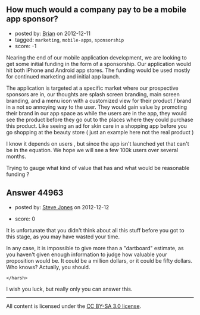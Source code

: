## How much would a company pay to be a mobile app sponsor?

- posted by: [Brian](https://stackexchange.com/users/-1/22037-brian) on 2012-12-11
- tagged: `marketing`, `mobile-apps`, `sponsorship`
- score: -1

Nearing the end of our mobile application development, we are looking to get some initial funding in the form of a sponsorship.  Our application would hit both iPhone and Android app stores. The funding would be used mostly for continued marketing and initial app launch.

The application is targeted at a specific market where our prospective sponsors are in, our thoughts are splash screen branding, main screen branding, and a menu icon with a customized view for their product / brand in a not so annoying way to the user.  They would gain value by promoting their brand in our app space as while the users are in the app, they would see the product before they go out to the places where they could purchase this product.  Like seeing an ad for skin care in a shopping app before you go shopping at the beauty store ( just an example here not the real product )

I know it depends on users , but since the app isn't launched yet that can't be in the equation.  We hope we will see a few 100k users over several months.

Trying to gauge what kind of value that has and what would be reasonable funding ?




## Answer 44963

- posted by: [Steve Jones](https://stackexchange.com/users/-1/12985-steve-jones) on 2012-12-12
- score: 0

    <harsh but="real">
It is unfortunate that you didn't think about all this stuff before you got to this stage, as you may have wasted your time.

In any case, it is impossible to give more than a "dartboard" estimate, as you haven't given enough information to judge how valuable your proposition would be. It could be a million dollars, or it could be fifty dollars. Who knows? Actually, you should.

    </harsh>

I wish you luck, but really only you can answer this.




---

All content is licensed under the [CC BY-SA 3.0 license](https://creativecommons.org/licenses/by-sa/3.0/).
